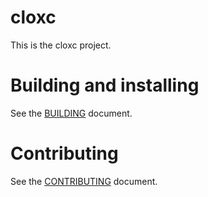 # cloxc

This is the cloxc project.

# Building and installing

See the [BUILDING](BUILDING.md) document.

# Contributing

See the [CONTRIBUTING](CONTRIBUTING.md) document.
